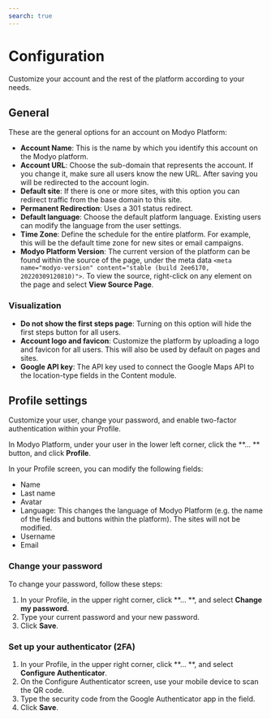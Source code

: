 ```yaml
---
search: true
---
```


# Configuration

Customize your account and the rest of the platform according to your needs.

## General

These are the general options for an account on Modyo Platform:

* **Account Name**: This is the name by which you identify this account on the Modyo platform.
* **Account URL**: Choose the sub-domain that represents the account. If you change it, make sure all users know the new URL. After saving you will be redirected to the account login.
* **Default site**: If there is one or more sites, with this option you can redirect traffic from the base domain to this site.
* **Permanent Redirection**: Uses a 301 status redirect.
* **Default language**: Choose the default platform language. Existing users can modify the language from the user settings.
* **Time Zone**: Define the schedule for the entire platform. For example, this will be the default time zone for new sites or email campaigns.
* **Modyo Platform Version**: The current version of the platform can be found within the source of the page, under the meta data `<meta name="modyo-version" content="stable (build 2ee6170, 20220309120810)">`. To view the source, right-click on any element on the page and select **View Source Page**. 

### Visualization

* **Do not show the first steps page**: Turning on this option will hide the first steps button for all users.
* **Account logo and favicon**: Customize the platform by uploading a logo and favicon for all users. This will also be used by default on pages and sites.
* **Google API key**: The API key used to connect the Google Maps API to the location-type fields in the Content module.

## Profile settings

Customize your user, change your password, and enable two-factor authentication within your Profile.

In Modyo Platform, under your user in the lower left corner, click the **... ** button, and click **Profile**.

In your Profile screen, you can modify the following fields:
  - Name
  - Last name
  - Avatar
  - Language: This changes the language of Modyo Platform (e.g. the name of the fields and buttons within the platform). The sites will not be modified.
  - Username
  - Email

### Change your password

To change your password, follow these steps:

1. In your Profile, in the upper right corner, click **... **, and select **Change my password**.
1. Type your current password and your new password.
1. Click **Save**.

### Set up your authenticator (2FA)

1. In your Profile, in the upper right corner, click **... **, and select **Configure Authenticator**.
1. On the Configure Authenticator screen, use your mobile device to scan the QR code.
1. Type the security code from the Google Authenticator app in the field.
1. Click **Save**.